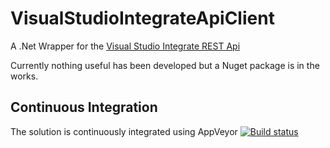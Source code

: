 VisualStudioIntegrateApiClient
==============================

A .Net Wrapper for the [Visual Studio Integrate REST Api](http://www.visualstudio.com/en-us/integrate/)

Currently nothing useful has been developed but a Nuget package is in the works.

Continuous Integration
----------------------
The solution is continuously integrated using AppVeyor [![Build status](https://ci.appveyor.com/api/projects/status/jwrs9k7gc2jl4wxb)](https://ci.appveyor.com/project/james-dibble/visualstudiointegrateapiclient)
